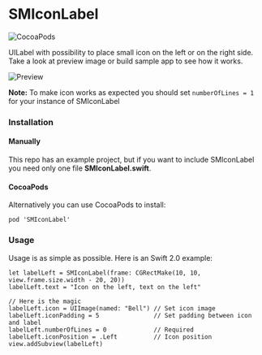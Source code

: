 # SMIconLabel

![CocoaPods](https://img.shields.io/cocoapods/v/SMIconLabel.svg)

UILabel with possibility to place small icon on the left or on the right side. Take a look at preview image or build sample app to see how it works.

![Preview](https://raw.githubusercontent.com/anatoliyv/SMIconLabel/master/Main/screenshot.png)

**Note:** To make icon works as expected you should set `numberOfLines = 1` for your instance of SMIconLabel

### Installation

#### Manually

This repo has an example project, but if you want to include SMIconLabel you need only one file **SMIconLabel.swift**.

#### CocoaPods

Alternatively you can use CocoaPods to install:

```
pod 'SMIconLabel'
```

### Usage

Usage is as simple as possible. Here is an Swift 2.0 example:

```
let labelLeft = SMIconLabel(frame: CGRectMake(10, 10, view.frame.size.width - 20, 20))
labelLeft.text = "Icon on the left, text on the left"

// Here is the magic
labelLeft.icon = UIImage(named: "Bell") // Set icon image
labelLeft.iconPadding = 5               // Set padding between icon and label
labelLeft.numberOfLines = 0             // Required
labelLeft.iconPosition = .Left          // Icon position
view.addSubview(labelLeft)
```
